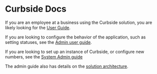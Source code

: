 # Curbside Docs

If you are an employee at a business using the Curbside solution, you are likely looking for the [User Guide](userguide.md).

If you are looking to configure the behavior of the application, such as setting statuses, see the [Admin user guide](admin-user.md).

If you are looking to set up an instance of Curbside, or configure new numbers, see the [System Admin guide](admin-system.md)

The admin guide also has details on the [solution architecture](https://github.com/ptone/curbside/blob/main/docs/admin-system.md#architecture-and-security).